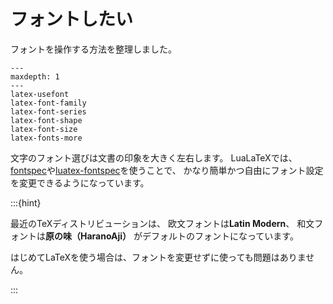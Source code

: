 # フォントしたい

フォントを操作する方法を整理しました。

```{toctree}
---
maxdepth: 1
---
latex-usefont
latex-font-family
latex-font-series
latex-font-shape
latex-font-size
latex-fonts-more
```

文字のフォント選びは文書の印象を大きく左右します。
LuaLaTeXでは、[fontspec](./latex-fontspec.md)や[luatex-fontspec](./latex-luatexja-fontspec.md)を使うことで、
かなり簡単かつ自由にフォント設定を変更できるようになっています。

:::{hint}

最近のTeXディストリビューションは、
欧文フォントは**Latin Modern**、
和文フォントは**原の味（HaranoAji）**
がデフォルトのフォントになっています。

はじめてLaTeXを使う場合は、フォントを変更せずに使っても問題はありません。

:::
